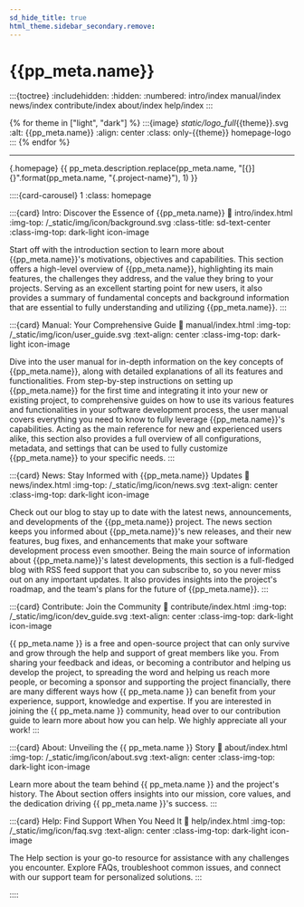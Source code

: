 ```yaml
---
sd_hide_title: true
html_theme.sidebar_secondary.remove:
---
```

# {{pp_meta.name}}
:::{toctree}
:includehidden:
:hidden:
:numbered:
intro/index
manual/index
news/index
contribute/index
about/index
help/index
:::

{% for theme in ["light", "dark"] %}
:::{image} _static/logo_full_{{theme}}.svg
:alt: {{pp_meta.name}}
:align: center
:class: only-{{theme}} homepage-logo
:::
{% endfor %}

---

{.homepage}
{{ pp_meta.description.replace(pp_meta.name,
"[{}]{}".format(pp_meta.name, "{.project-name}"), 1) }}


::::{card-carousel} 1
:class: homepage

:::{card} Intro: Discover the Essence of {{pp_meta.name}}
:link: intro/index.html
:img-top: /_static/img/icon/background.svg
:class-title: sd-text-center
:class-img-top: dark-light icon-image

Start off with the introduction section to learn more about
{{pp_meta.name}}'s motivations, objectives and capabilities.
This section offers a high-level overview of {{pp_meta.name}}, highlighting its main features,
the challenges they address, and the value they bring to your projects.
Serving as an excellent starting point for new users,
it also provides a summary of fundamental concepts and background information
that are essential to fully understanding and utilizing {{pp_meta.name}}.
:::


:::{card} Manual: Your Comprehensive Guide
:link: manual/index.html
:img-top: /_static/img/icon/user_guide.svg
:text-align: center
:class-img-top: dark-light icon-image

Dive into the user manual for in-depth information on the key concepts of {{pp_meta.name}},
along with detailed explanations of all its features and functionalities.
From step-by-step instructions on setting up {{pp_meta.name}} for the first time
and integrating it into your new or existing project,
to comprehensive guides on how to use its various features and functionalities
in your software development process,
the user manual covers everything you need to know
to fully leverage {{pp_meta.name}}'s capabilities.
Acting as the main reference for new and experienced users alike,
this section also provides a full overview of all configurations, metadata, and settings
that can be used to fully customize {{pp_meta.name}} to your specific needs.
:::

:::{card} News: Stay Informed with {{pp_meta.name}} Updates
:link: news/index.html
:img-top: /_static/img/icon/news.svg
:text-align: center
:class-img-top: dark-light icon-image

Check out our blog to stay up to date with the latest news, announcements,
and developments of the {{pp_meta.name}} project.
The news section keeps you informed about {{pp_meta.name}}'s new releases,
and their new features, bug fixes, and enhancements that make your software development process even smoother.
Being the main source of information about {{pp_meta.name}}'s latest developments,
this section is a full-fledged blog with RSS feed support that you can subscribe to,
so you never miss out on any important updates.
It also provides insights into the project's roadmap,
and the team's plans for the future of {{pp_meta.name}}.
:::

:::{card} Contribute: Join the Community
:link: contribute/index.html
:img-top: /_static/img/icon/dev_guide.svg
:text-align: center
:class-img-top: dark-light icon-image

{{ pp_meta.name }} is a free and open-source project that can only survive
and grow through the help and support of great members like you.
From sharing your feedback and ideas, or becoming a contributor and helping us develop the project,
to spreading the word and helping us reach more people,
or becoming a sponsor and supporting the project financially,
there are many different ways how {{ pp_meta.name }} can benefit from your experience,
support, knowledge and expertise.
If you are interested in joining the {{ pp_meta.name }} community,
head over to our contribution guide to learn more about how you can help.
We highly appreciate all your work!
:::

:::{card} About: Unveiling the {{ pp_meta.name }} Story
:link: about/index.html
:img-top: /_static/img/icon/about.svg
:text-align: center
:class-img-top: dark-light icon-image

Learn more about the team behind {{ pp_meta.name }} and the project's history.
The About section offers insights into our mission, core values,
and the dedication driving {{ pp_meta.name }}'s success.
:::

:::{card} Help: Find Support When You Need It
:link: help/index.html
:img-top: /_static/img/icon/faq.svg
:text-align: center
:class-img-top: dark-light icon-image

The Help section is your go-to resource for assistance with any challenges you encounter.
Explore FAQs, troubleshoot common issues, and connect with our support team for personalized solutions.
:::

::::
